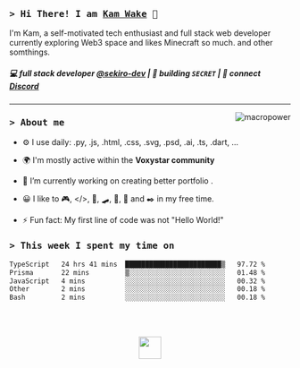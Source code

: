### <samp>&gt; Hi There! I am [Kam Wake](https://github.com/sekiro-dev) 👋</samp>
I'm Kam, a self-motivated tech enthusiast and full stack web developer currently exploring Web3 space and likes Minecraft so much. and other somthings.

##### 💻 full stack developer [@sekiro-dev](https://github.com/sekiro-dev) | 🌱 building `SECRET` | 💬 connect [Discord](https://discord.com)
---

<a href="#macropower-title">
  <img src="https://raw.githubusercontent.com/sekiro-dev/github-stats-transparent/output/generated/overview.svg" alt="macropower" align="right" />
</a>

### <samp>&gt; About me</samp>

- ⚙️ I use daily: .py, .js, .html, .css, .svg, .psd, .ai, .ts, .dart, ...

- 🌍 I'm mostly active within the **Voxystar community**
  
- 🔭 I’m currently working on creating better portfolio .
  
- 😀 I like to 🎮, </>, 📖, 🛹, 🎸, 🍪 and ✒️ in my free time.
  
- ⚡ Fun fact: My first line of code was not "Hello World!"

### <samp>&gt; This week I spent my time on</samp>
<!--START_SECTION:waka-->

```txt
TypeScript   24 hrs 41 mins  ████████████████████████▒   97.72 %
Prisma       22 mins         ▒░░░░░░░░░░░░░░░░░░░░░░░░   01.48 %
JavaScript   4 mins          ░░░░░░░░░░░░░░░░░░░░░░░░░   00.32 %
Other        2 mins          ░░░░░░░░░░░░░░░░░░░░░░░░░   00.18 %
Bash         2 mins          ░░░░░░░░░░░░░░░░░░░░░░░░░   00.18 %
```

<!--END_SECTION:waka-->

<br><br>

<div align="center">
  <img src="https://raw.githubusercontent.com/innng/innng/master/assets/kyubey.gif" height="40" />
</div>
